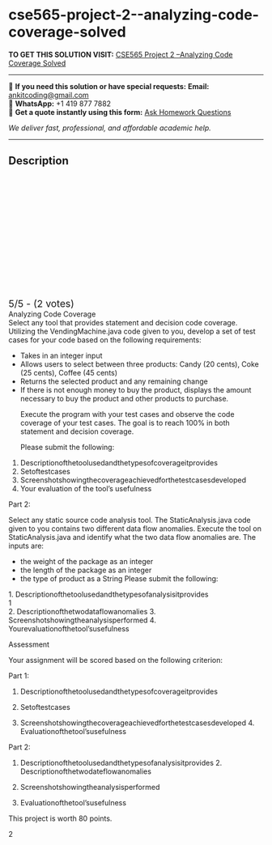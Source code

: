 # cse565-project-2--analyzing-code-coverage-solved
**TO GET THIS SOLUTION VISIT:** [CSE565 Project 2 –Analyzing Code Coverage Solved](https://www.ankitcodinghub.com/product/cse565-project-2-analyzing-code-coverage-solved/)


---

📩 **If you need this solution or have special requests:** **Email:** ankitcoding@gmail.com  
📱 **WhatsApp:** +1 419 877 7882  
📄 **Get a quote instantly using this form:** [Ask Homework Questions](https://www.ankitcodinghub.com/services/ask-homework-questions/)

*We deliver fast, professional, and affordable academic help.*

---

<h2>Description</h2>



<div class="kk-star-ratings kksr-auto kksr-align-center kksr-valign-top" data-payload="{&quot;align&quot;:&quot;center&quot;,&quot;id&quot;:&quot;99767&quot;,&quot;slug&quot;:&quot;default&quot;,&quot;valign&quot;:&quot;top&quot;,&quot;ignore&quot;:&quot;&quot;,&quot;reference&quot;:&quot;auto&quot;,&quot;class&quot;:&quot;&quot;,&quot;count&quot;:&quot;2&quot;,&quot;legendonly&quot;:&quot;&quot;,&quot;readonly&quot;:&quot;&quot;,&quot;score&quot;:&quot;5&quot;,&quot;starsonly&quot;:&quot;&quot;,&quot;best&quot;:&quot;5&quot;,&quot;gap&quot;:&quot;4&quot;,&quot;greet&quot;:&quot;Rate this product&quot;,&quot;legend&quot;:&quot;5\/5 - (2 votes)&quot;,&quot;size&quot;:&quot;24&quot;,&quot;title&quot;:&quot;CSE565 Project 2 –Analyzing Code Coverage Solved&quot;,&quot;width&quot;:&quot;138&quot;,&quot;_legend&quot;:&quot;{score}\/{best} - ({count} {votes})&quot;,&quot;font_factor&quot;:&quot;1.25&quot;}">

<div class="kksr-stars">

<div class="kksr-stars-inactive">
            <div class="kksr-star" data-star="1" style="padding-right: 4px">


<div class="kksr-icon" style="width: 24px; height: 24px;"></div>
        </div>
            <div class="kksr-star" data-star="2" style="padding-right: 4px">


<div class="kksr-icon" style="width: 24px; height: 24px;"></div>
        </div>
            <div class="kksr-star" data-star="3" style="padding-right: 4px">


<div class="kksr-icon" style="width: 24px; height: 24px;"></div>
        </div>
            <div class="kksr-star" data-star="4" style="padding-right: 4px">


<div class="kksr-icon" style="width: 24px; height: 24px;"></div>
        </div>
            <div class="kksr-star" data-star="5" style="padding-right: 4px">


<div class="kksr-icon" style="width: 24px; height: 24px;"></div>
        </div>
    </div>

<div class="kksr-stars-active" style="width: 138px;">
            <div class="kksr-star" style="padding-right: 4px">


<div class="kksr-icon" style="width: 24px; height: 24px;"></div>
        </div>
            <div class="kksr-star" style="padding-right: 4px">


<div class="kksr-icon" style="width: 24px; height: 24px;"></div>
        </div>
            <div class="kksr-star" style="padding-right: 4px">


<div class="kksr-icon" style="width: 24px; height: 24px;"></div>
        </div>
            <div class="kksr-star" style="padding-right: 4px">


<div class="kksr-icon" style="width: 24px; height: 24px;"></div>
        </div>
            <div class="kksr-star" style="padding-right: 4px">


<div class="kksr-icon" style="width: 24px; height: 24px;"></div>
        </div>
    </div>
</div>


<div class="kksr-legend" style="font-size: 19.2px;">
            5/5 - (2 votes)    </div>
    </div>
<div class="page" title="Page 1">
<div class="layoutArea">
<div class="column">
Analyzing Code Coverage

</div>
</div>
<div class="layoutArea">
<div class="column">
Select any tool that provides statement and decision code coverage. Utilizing the VendingMachine.java code given to you, develop a set of test cases for your code based on the following requirements:

<ul>
<li>Takes in an integer input</li>
<li>Allows users to select between three products: Candy (20 cents), Coke (25 cents),
Coffee (45 cents)
</li>
<li>Returns the selected product and any remaining change</li>
<li>If there is not enough money to buy the product, displays the amount necessary to buy
the product and other products to purchase.

Execute the program with your test cases and observe the code coverage of your test cases. The goal is to reach 100% in both statement and decision coverage.

Please submit the following:
</li>
</ul>
<ol>
<li>Descriptionofthetoolusedandthetypesofcoverageitprovides</li>
<li>Setoftestcases</li>
<li>Screenshotshowingthecoverageachievedforthetestcasesdeveloped</li>
<li>Your evaluation of the tool’s usefulness</li>
</ol>
Part 2:

Select any static source code analysis tool. The StaticAnalysis.java code given to you contains two different data flow anomalies. Execute the tool on StaticAnalysis.java and identify what the two data flow anomalies are. The inputs are:

<ul>
<li>the weight of the package as an integer</li>
<li>the length of the package as an integer</li>
<li>the type of product as a String
Please submit the following:
</li>
</ul>
</div>
</div>
<div class="layoutArea">
<div class="column">
1. Descriptionofthetoolusedandthetypesofanalysisitprovides

</div>
</div>
<div class="layoutArea">
<div class="column">
1

</div>
</div>
</div>
<div class="page" title="Page 2">
<div class="layoutArea">
<div class="column">
2. Descriptionofthetwodataflowanomalies 3. Screenshotshowingtheanalysisperformed 4. Yourevaluationofthetool’susefulness

Assessment

Your assignment will be scored based on the following criterion:

Part 1:

1. Descriptionofthetoolusedandthetypesofcoverageitprovides

2. Setoftestcases

3. Screenshotshowingthecoverageachievedforthetestcasesdeveloped 4. Evaluationofthetool’susefulness

Part 2:

1. Descriptionofthetoolusedandthetypesofanalysisitprovides 2. Descriptionofthetwodateflowanomalies

3. Screenshotshowingtheanalysisperformed

4. Evaluationofthetool’susefulness

This project is worth 80 points.

</div>
</div>
<div class="layoutArea">
<div class="column">
2

</div>
</div>
</div>
